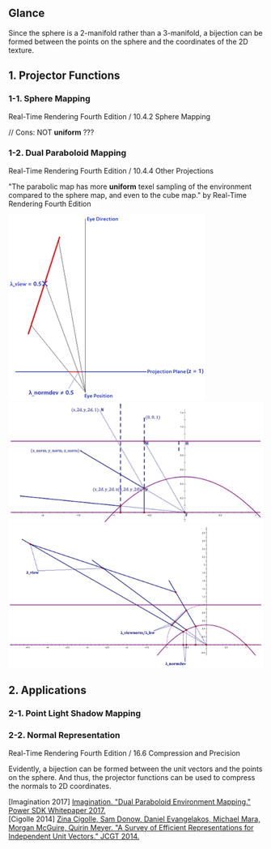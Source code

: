 ## Glance  
Since the sphere is a 2-manifold rather than a 3-manifold, a bijection can be formed between the points on the sphere and the coordinates of the 2D texture.  

## 1\. Projector Functions

### 1-1\. Sphere Mapping  
Real-Time Rendering Fourth Edition / 10.4.2 Sphere Mapping  

// Cons: NOT **uniform** ??? 

### 1-2\. Dual Paraboloid Mapping
Real-Time Rendering Fourth Edition / 10.4.4 Other Projections  

"The parabolic map has more **uniform** texel sampling of the environment compared to the sphere map, and even to the cube map." by Real-Time Rendering Fourth Edition  


![](Projector-Functions-1.png)  
![](Projector-Functions-2.png)  
![](Projector-Functions-3.png)  

## 2\. Applications  

### 2-1\. Point Light Shadow Mapping  

### 2-2\. Normal Representation  
Real-Time Rendering Fourth Edition / 16.6 Compression and Precision  

Evidently, a bijection can be formed between the unit vectors and the points on the sphere. And thus, the projector functions can be used to compress the normals to 2D coordinates.  

\[Imagination 2017\] [Imagination. "Dual Paraboloid Environment Mapping." Power SDK Whitepaper 2017.](https://github.com/powervr-graphics/Native_SDK/blob/R17.1-v4.3/Documentation/Whitepapers/Dual%20Paraboloid%20Environment%20Mapping.Whitepaper.pdf)  
\[Cigolle 2014\] [Zina Cigolle, Sam Donow, Daniel Evangelakos, Michael Mara, Morgan McGuire, Quirin Meyer. "A Survey of Efficient Representations for Independent Unit Vectors." JCGT 2014.](https://jcgt.org/published/0003/02/01/)  
